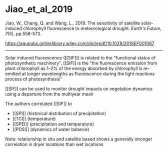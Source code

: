 # Jiao_et_al_2019

Jiao, W., Chang, Q. and Wang, L., 2019. The sensitivity of satellite solar‐induced chlorophyll fluorescence to meteorological drought. _Earth's Future_, _7_(5), pp.558-573.

https://agupubs.onlinelibrary.wiley.com/doi/epdf/10.1029/2018EF001087

---

Solar induced fluorescence ([[SIF]]) is related to the "functional status of photosynthetic machinery". [[SIF]] is the "the fluorescence emission from plant chlorophyll as 1–2% of the energy absorbed by chlorophyll is re-emitted at longer wavelengths as fluorescence during the light reactions process of photosynthesis"

[[SIF]] can be used to monitor drought impacts on vegetation dynamics using a departure from the multiyear mean

The authors correlated [[SIF]] to 

- [[SPI]] (historical distribution of precipitation)
- [[TCI]] (temperature)
- [[SPEI]] (precipitation and temperature)
- [[PDSI]] (dynamics of water balance)

Note: relationship in situ and satellite based shows a generally stronger correlation in dryer locations than wet locations


